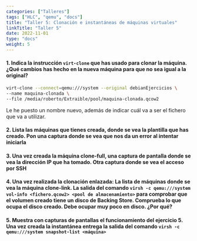 ```yaml
---
categories: ["Talleres"]
tags: ["HLC", "qemu", "docs"]
title: "Taller 5: Clonación e instantáneas de máquinas virtuales"
linkTitle: "Taller 5"
date: 2022-11-01
type: "docs"
weight: 5
---
```


#### 1. Indica la instrucción `virt-clone` que has usado para clonar la máquina. ¿Qué cambios has hecho en la nueva máquina para que no sea igual a la original?

```bash
virt-clone --connect=qemu:///system --original debianEjercicios \
--name maquina-clonada \
--file /media/roberto/Extraible/pool/maquina-clonada.qcow2
```

Le he puesto un nombre nuevo, además de indicar cuál va a ser el fichero que va a utilizar.

#### 2. Lista las máquinas que tienes creada, donde se vea la plantilla que has creado. Pon una captura donde se vea que nos da un error al intentar iniciarla

#### 3. Una vez creada la máquina **clone-full**, una captura de pantalla donde se vea la dirección IP que ha tomado. Otra captura donde se vea el acceso por SSH

#### 4. Una vez realizada la clonación enlazada: La lista de máquinas donde se vea la máquina clone-link. La salida del comando `virsh -c qemu:///system vol-info <fichero.qcow2> <pool de almacenamiento>` para comprobar que el volumen creado tiene un disco de **Backing Store**. Comprueba lo que ocupa el disco creado. Debe ocupar muy poco en disco. ¿Por qué?

#### 5. Muestra con capturas de pantallas el funcionamiento del ejercicio 5. Una vez creada la instantánea entrega la salida del comando `virsh -c qemu:///system snapshot-list <máquina>`
